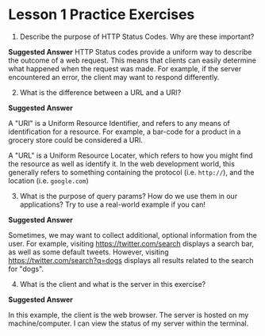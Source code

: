 # Lesson 1 Practice Exercises

1. Describe the purpose of HTTP Status Codes. Why are these important?

**Suggested Answer** HTTP Status codes provide a uniform way to describe the outcome of a web request. This means that clients can easily determine what happened when the request was made. For example, if the server encountered an error, the client may want to respond differently.

2. What is the difference between a URL and a URI?

**Suggested Answer**

A "URI" is a Uniform Resource Identifier, and refers to any means of identification for a resource. For example, a bar-code for a product in a grocery store could be considered a URI.

A "URL" is a Uniform Resource Locater, which refers to how you might find the resource as well as identify it.  In the web development world, this generally refers to something containing the protocol (i.e. `http://`), and the location (i.e. `google.com`)

3. What is the purpose of query params? How do we use them in our applications? Try to use a real-world example if you can!

**Suggested Answer**

Sometimes, we may want to collect additional, optional information from the user. For example, visiting https://twitter.com/search displays a search bar, as well as some default tweets. However, visiting https://twitter.com/search?q=dogs displays all results related to the search for "dogs".

4. What is the client and what is the server in this exercise?

**Suggested Answer**

In this example, the client is the web browser. The server is hosted on my machine/computer. I can view the status of my server within the terminal.
